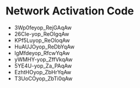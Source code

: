 # Network Activation Code
* 3Wp0feyop_RejGAqAw
* 26Cle-yop_ReOIgqAw
* KPf5Luyop_ReOloqAw
* HuAUJOyop_ReDbYqAw
* lgMfdeyop_RfcwYqAw
* yWMHY-yop_ZffVkqAw
* 5YE4U-yop_Za_PAqAw
* EzhtHOyop_ZbHrYqAw
* T3UoCOyop_ZbTi0qAw
